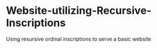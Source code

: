 # Website-utilizing-Recursive-Inscriptions
Using resursive ordinal inscriptions to serve a basic website
